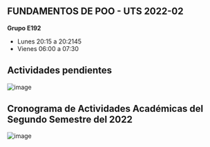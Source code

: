 ## FUNDAMENTOS DE POO - UTS 2022-02


**Grupo E192**

- Lunes  20:15 a 20:2145  
- Vienes 06:00 a 07:30


## Actividades pendientes

![image](https://user-images.githubusercontent.com/31961588/202693517-1daa549c-75bb-4d04-aaf3-2d7e9f410f29.png)


## Cronograma de Actividades Académicas del Segundo Semestre del 2022 

![image](https://user-images.githubusercontent.com/31961588/184508750-a3f3fe1f-0707-47f8-84d7-6a0b23e57162.png)

